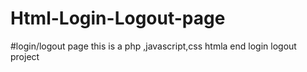 # Html-Login-Logout-page
#login/logout page
this is a php ,javascript,css htmla end login logout project 
